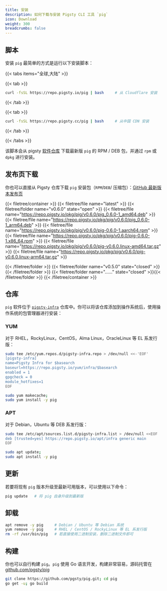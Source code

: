 ```yaml
---
title: 安装
description: 如何下载与安装 Pigsty CLI 工具 `pig`
icon: Download
weight: 300
breadcrumbs: false
---
```



## 脚本

安装 `pig` 最简单的方式是运行以下安装脚本：

{{< tabs items="全球,大陆" >}}

{{< tab >}}
```bash tab="全球"
curl -fsSL https://repo.pigsty.io/pig | bash     # 从 Cloudflare 安装
```
{{< /tab >}}

{{< tab >}}
```bash tab="大陆"
curl -fsSL https://repo.pigsty.cc/pig | bash     # 从中国 CDN 安装
```
{{< /tab >}}

{{< /tabs >}}

该脚本会从 pigsty [软件仓库](/zh/repo/) 下载最新版 `pig` 的 RPM / DEB 包，并通过 `rpm` 或 `dpkg` 进行安装。


## 发布页下载

你也可以直接从 Pigsty 仓库下载 `pig` 安装包（`RPM`/`DEB`/ 压缩包）：[GitHub 最新版本发布页](https://github.com/pgsty/pig/releases/latest)

{{< filetree/container >}}
{{< filetree/file name="latest" >}}
{{< filetree/folder name="v0.6.0" state="open" >}}
{{< filetree/file name="https://repo.pigsty.io/pkg/pig/v0.6.0/pig_0.6.0-1_amd64.deb" >}}
{{< filetree/file name="https://repo.pigsty.io/pkg/pig/v0.6.0/pig_0.6.0-1_arm64.deb" >}}
{{< filetree/file name="https://repo.pigsty.io/pkg/pig/v0.6.0/pig-0.6.0-1.aarch64.rpm" >}}
{{< filetree/file name="https://repo.pigsty.io/pkg/pig/v0.6.0/pig-0.6.0-1.x86_64.rpm" >}}
{{< filetree/file name="https://repo.pigsty.io/pkg/pig/v0.6.0/pig-v0.6.0.linux-amd64.tar.gz" >}}
{{< filetree/file name="https://repo.pigsty.io/pkg/pig/v0.6.0/pig-v0.6.0.linux-arm64.tar.gz" >}}

{{< /filetree/folder >}}
{{< filetree/folder name="v0.5.0" state="closed" >}}{{< /filetree/folder >}}
{{< filetree/folder name="......" state="closed" >}}{{< /filetree/folder >}}
{{< /filetree/container >}}



## 仓库

`pig` 软件位于 [`pigsty-infra`](/zh/repo/infra) 仓库中。你可以将该仓库添加到操作系统后，使用操作系统的包管理器进行安装：

### YUM

对于 RHEL，RockyLinux，CentOS，Alma Linux，OracleLinux 等 EL 系发行版：

```bash tab="yum"
sudo tee /etc/yum.repos.d/pigsty-infra.repo > /dev/null <<-'EOF'
[pigsty-infra]
name=Pigsty Infra for $basearch
baseurl=https://repo.pigsty.io/yum/infra/$basearch
enabled = 1
gpgcheck = 0
module_hotfixes=1
EOF

sudo yum makecache;
sudo yum install -y pig
```

### APT

对于 Debian，Ubuntu 等 DEB 系发行版：

```bash tab="apt"
sudo tee /etc/apt/sources.list.d/pigsty-infra.list > /dev/null <<EOF
deb [trusted=yes] https://repo.pigsty.io/apt/infra generic main
EOF

sudo apt update;
sudo apt install -y pig
```




## 更新

若要将现有 `pig` 版本升级至最新可用版本，可以使用以下命令：

```bash
pig update   # 将 pig 自身升级到最新版
```


## 卸载

```bash
apt remove -y pig     # Debian / Ubuntu 等 Debian 系统
yum remove -y pig     # RHEL / CentOS / RockyLinux 等 EL 系发行版
rm -rf /usr/bin/pig   # 若直接使用二进制安装，删除二进制文件即可
```


## 构建

你也可以自行构建 `pig`。`pig` 使用 Go 语言开发，构建非常容易，源码托管在 [github.com/pgsty/pig](https://github.com/pgsty/pig)

```bash
git clone https://github.com/pgsty/pig.git; cd pig
go get -u; go build
```
